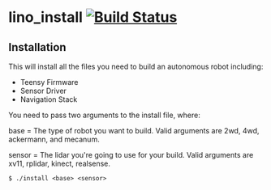 # lino_install   [![Build Status](https://travis-ci.org/linorobot/lino_install.svg?branch=master)](https://travis-ci.org/linorobot/lino_install)

## Installation

This will install all the files you need to build an autonomous robot including:
- Teensy Firmware
- Sensor Driver
- Navigation Stack

You need to pass two arguments to the install file, where:

base = The type of robot you want to build. Valid arguments are 2wd, 4wd, ackermann, and mecanum.

sensor = The lidar you're going to use for your build. Valid arguments are xv11, rplidar, kinect, realsense.
 
```
$ ./install <base> <sensor>
```
